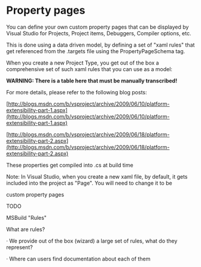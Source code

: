 Property pages
==============

You can define your own custom property pages that can be displayed by
Visual Studio for Projects, Project items, Debuggers, Compiler options,
etc.


This is done using a data driven model, by defining a set of "xaml rules"
that get referenced from the .targets file using the PropertyPageSchema
tag.


When you create a new Project Type, you get out of the box a comprehensive
set of such xaml rules that you can use as a model:

**WARNING: There is a table here that must be manually transcribed!**


For more details, please refer to the following blog posts:

[http://blogs.msdn.com/b/vsproject/archive/2009/06/10/platform-extensibility-part-1.aspx](http://blogs.msdn.com/b/vsproject/archive/2009/06/10/platform-extensibility-part-1.aspx)

[http://blogs.msdn.com/b/vsproject/archive/2009/06/18/platform-extensibility-part-2.aspx](http://blogs.msdn.com/b/vsproject/archive/2009/06/18/platform-extensibility-part-2.aspx)


These properties get compiled into .cs at build time 


Note: In Visual Studio, when you create a new xaml file, by default, it
gets included into the project as "Page". You will need to change it to
be 


 custom property pages



TODO


MSBuild "Rules"


What are rules?

·         We provide out of the box (wizard) a large set of rules, what
do they represent?

·         Where can users find documentation about each of them



